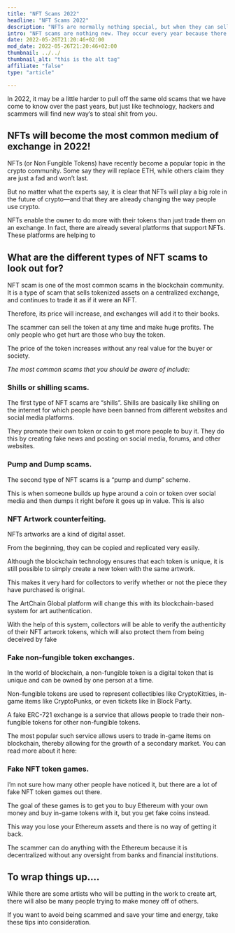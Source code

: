 ```yaml
---
title: "NFT Scams 2022"
headline: "NFT Scams 2022"
description: "NFTs are normally nothing special, but when they can sell for big bucks, scammers will try any tricks in the book to steal your crypto or wallet credentials."
intro: "NFT scams are nothing new. They occur every year because there is an abundance of gullible people who, despite having heard the warnings time and time again, still end up losing their money to someone’s scam."
date: 2022-05-26T21:20:46+02:00
mod_date: 2022-05-26T21:20:46+02:00
thumbnail: ../../
thumbnail_alt: "this is the alt tag"
affiliate: "false"
type: "article"

---
```


In 2022, it may be a little harder to pull off the same old scams that we have come to know over the past years, but just like technology, hackers and scammers will find new way’s to steal shit from you.

## NFTs will become the most common medium of exchange in 2022!

NFTs (or Non Fungible Tokens) have recently become a popular topic in the crypto community. Some say they will replace ETH, while others claim they are just a fad and won’t last.

But no matter what the experts say, it is clear that NFTs will play a big role in the future of crypto—and that they are already changing the way people use crypto.

NFTs enable the owner to do more with their tokens than just trade them on an exchange. In fact, there are already several platforms that support NFTs. These platforms are helping to

## What are the different types of NFT scams to look out for?

NFT scam is one of the most common scams in the blockchain community. It is a type of scam that sells tokenized assets on a centralized exchange, and continues to trade it as if it were an NFT.

Therefore, its price will increase, and exchanges will add it to their books.

The scammer can sell the token at any time and make huge profits. The only people who get hurt are those who buy the token.

The price of the token increases without any real value for the buyer or society.

_The most common scams that you should be aware of include:_

### Shills or shilling scams.

The first type of NFT scams are “shills”. Shills are basically like shilling on the internet for which people have been banned from different websites and social media platforms.

They promote their own token or coin to get more people to buy it. They do this by creating fake news and posting on social media, forums, and other websites.

### Pump and Dump scams.

The second type of NFT scams is a “pump and dump” scheme.

This is when someone builds up hype around a coin or token over social media and then dumps it right before it goes up in value. This is also

### NFT Artwork counterfeiting.

NFTs artworks are a kind of digital asset.

From the beginning, they can be copied and replicated very easily.

Although the blockchain technology ensures that each token is unique, it is still possible to simply create a new token with the same artwork.

This makes it very hard for collectors to verify whether or not the piece they have purchased is original.

The ArtChain Global platform will change this with its blockchain-based system for art authentication.

With the help of this system, collectors will be able to verify the authenticity of their NFT artwork tokens, which will also protect them from being deceived by fake

### Fake non-fungible token exchanges.

In the world of blockchain, a non-fungible token is a digital token that is unique and can be owned by one person at a time.

Non-fungible tokens are used to represent collectibles like CryptoKitties, in-game items like CryptoPunks, or even tickets like in Block Party.

A fake ERC-721 exchange is a service that allows people to trade their non-fungible tokens for other non-fungible tokens.

The most popular such service allows users to trade in-game items on blockchain, thereby allowing for the growth of a secondary market. You can read more about it here:

### Fake NFT token games.

I’m not sure how many other people have noticed it, but there are a lot of fake NFT token games out there.

The goal of these games is to get you to buy Ethereum with your own money and buy in-game tokens with it, but you get fake coins instead.

This way you lose your Ethereum assets and there is no way of getting it back.

The scammer can do anything with the Ethereum because it is decentralized without any oversight from banks and financial institutions.

## To wrap things up….

While there are some artists who will be putting in the work to create art, there will also be many people trying to make money off of others.

If you want to avoid being scammed and save your time and energy, take these tips into consideration.
